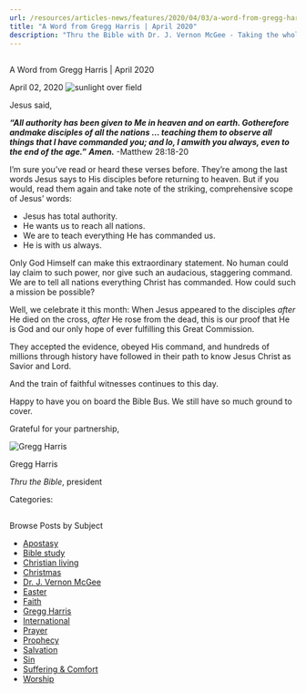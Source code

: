 ```yaml
---
url: /resources/articles-news/features/2020/04/03/a-word-from-gregg-harris-april-2020
title: "A Word from Gregg Harris | April 2020"
description: "Thru the Bible with Dr. J. Vernon McGee - Taking the whole Word to the whole world"
---
```







## 
 A Word from Gregg Harris | April 2020


April 02, 2020
![sunlight over field](https://ttb.org/images/default-source/Features-and-News/sunlight-over-field.jpg?sfvrsn=4ed81e16_0 "sunlight over field")




Jesus said,


***“All authority has been given to Me in heaven and on earth. Go******therefore and******make disciples of all the nations … teaching them to observe all things that I have commanded you; and lo, I am******with you always, even to the end of the age.”*** ***Amen.*** -Matthew 28:18-20


I’m sure you’ve read or heard these verses before. They’re among the last words Jesus says to His disciples before returning to heaven. But if you would, read them again and take note of the striking, comprehensive scope of Jesus’ words: 


* Jesus has total authority.
* He wants us to reach all nations.
* We are to teach everything He has commanded us.
* He is with us always.


Only God Himself can make this extraordinary statement. No human could lay claim to such power, nor give such an audacious, staggering command. We are to tell all nations everything Christ has commanded. How could such a mission be possible? 


Well, we celebrate it this month: When Jesus appeared to the disciples *after* He died on the cross, *after* He rose from the dead, this is our proof that He is God and our only hope of ever fulfilling this Great Commission. 


They accepted the evidence, obeyed His command, and hundreds of millions through history have followed in their path to know Jesus Christ as Savior and Lord. 


And the train of faithful witnesses continues to this day. 


Happy to have you on board the Bible Bus. We still have so much ground to cover. 


   

Grateful for your partnership, 



![Gregg Harris ](/images/default-source/default-album/gregg-harris.jpg?sfvrsn=38591e16_0&MaxWidth=200&MaxHeight=&ScaleUp=false&Quality=High&Method=ResizeFitToAreaArguments&Signature=873117089D4E6BFF1E1EF36EBF43907744A0836A "Gregg Harris ")  

Gregg Harris  

*Thru the Bible*, president 



Categories: 









## 
 Browse Posts by Subject


* [Apostasy](/resources/articles-news/-in-tags/tags/Apostasy)
* [Bible study](/resources/articles-news/-in-tags/tags/Bible-study)
* [Christian living](/resources/articles-news/-in-tags/tags/Christian-living)
* [Christmas](/resources/articles-news/-in-tags/tags/Christmas)
* [Dr. J. Vernon McGee](/resources/articles-news/-in-tags/tags/Dr-J-Vernon-McGee)
* [Easter](/resources/articles-news/-in-tags/tags/easter)
* [Faith](/resources/articles-news/-in-tags/tags/Faith)
* [Gregg Harris](/resources/articles-news/-in-tags/tags/Gregg-Harris)
* [International](/resources/articles-news/-in-tags/tags/International)
* [Prayer](/resources/articles-news/-in-tags/tags/prayer)
* [Prophecy](/resources/articles-news/-in-tags/tags/Prophecy)
* [Salvation](/resources/articles-news/-in-tags/tags/Salvation)
* [Sin](/resources/articles-news/-in-tags/tags/sin)
* [Suffering & Comfort](/resources/articles-news/-in-tags/tags/Suffering-Comfort)
* [Worship](/resources/articles-news/-in-tags/tags/worship)






